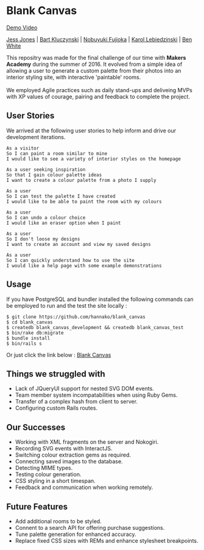 # **Blank Canvas**

[Demo Video](https://vimeo.com/183908628)

<a href="https://github.com/hannako">Jess Jones</a> | <a href="https://github.com/bkluczynski">Bart Kluczynski</a> | <a href="https://github.com/nfabacus">Nobuyuki Fujioka</a> | <a href="https://github.com/liskowsky">Karol Lebiedzinski</a> | <a href="https://github.com/benjamin-white">Ben White</a>

This repositry was made for the final challenge of our time with **Makers Academy** during the summer of 2016.
It evolved from a simple idea of allowing a user to generate a custom palette from their photos into an interior styling site, with interactive 'paintable' rooms.<br><br>
We employed Agile practices such as daily stand-ups and deliveing MVPs with XP values of courage, pairing and feedback to complete the project.


## **User Stories**
We arrived at the following user stories to help inform and drive our development iterations.

    As a visitor
    So I can paint a room similar to mine
    I would like to see a variety of interior styles on the homepage

    As a user seeking inspiration
    So that I gain colour palette ideas
    I want to create a colour palette from a photo I supply

    As a user
    So I can test the palette I have created
    I would like to be able to paint the room with my colours

    As a user
    So I can undo a colour choice
    I would like an eraser option when I paint

    As a user
    So I don't loose my designs
    I want to create an account and view my saved designs

    As a user
    So I can quickly understand how to use the site
    I would like a help page with some example demonstrations

## **Usage**

If you have PostgreSQL and bundler installed the following commands can be employed to run and the test the site locally :

    $ git clone https://github.com/hannako/blank_canvas
    $ cd blank_canvas
    $ createdb blank_canvas_development && createdb blank_canvas_test
    $ bin/rake db:migrate
    $ bundle install
    $ bin/rails s

Or just click the link below :
 <a href="https://blank-canvas-application.herokuapp.com/">Blank Canvas</a>


## **Things we struggled with**

* Lack of JQueryUI support for nested SVG DOM events.
* Team member system incompatabilities when using Ruby Gems.
* Transfer of a complex hash from client to server.
* Configuring custom Rails routes.

## **Our Successes**

* Working with XML fragments on the server and Nokogiri.
* Recording SVG events with InteractJS.
* Switching colour extraction gems as required.
* Connecting saved images to the database.
* Detecting MIME types.
* Testing colour generation.
* CSS styling in a short timespan.
* Feedback and communication when working remotely.

## **Future Features**

* Add additional rooms to be styled.
* Connent to a search API for offering purchase suggestions.
* Tune palette generation for enhanced accuracy.
* Replace fixed CSS sizes with REMs and enhance stylesheet breakpoints.
